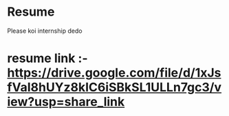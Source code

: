 # Resume
 Please koi internship dedo 
# resume link :- https://drive.google.com/file/d/1xJsfVaI8hUYz8kIC6iSBkSL1ULLn7gc3/view?usp=share_link
